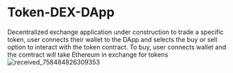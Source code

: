 # Token-DEX-DApp
Decentralized exchange application under construction to trade a specific token, user connects their wallet to the DApp and selects the buy or sell option to interact with the token contract. To buy, user connects wallet and the comtract will take Ethereum in exchange for tokens
![received_758484826309353](https://github.com/taurusloathe/Token-DEX-DApp/assets/110080228/4923161e-a923-4e79-a715-1469a202fee2)
